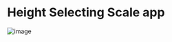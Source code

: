 # Height Selecting Scale app
![image](https://user-images.githubusercontent.com/70756383/175733199-dfc0a5d8-d8b8-4e97-8fb4-5223cc7d4123.png)
